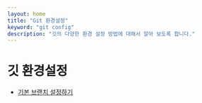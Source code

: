 ```yaml
---
layout: home
title: "Git 환경설정"
keyword: "git config"
description: "깃의 다양한 환경 설정 방법에 대해서 알아 보도록 합니다."
---
```


# 깃 환경설정

* [기본 브랜치 설정하기](config/default-branch)